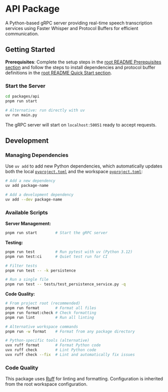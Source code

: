 # API Package

A Python-based gRPC server providing real-time speech transcription services using Faster Whisper and Protocol Buffers for efficient communication.

## Getting Started

**Prerequisites**: Complete the setup steps in the [root README Prerequisites section](../../README.md#prerequisites) and follow the steps to install dependencies and protocol buffer definitions in the [root README Quick Start section](../../README.md#quick-start).

### Start the Server

```bash
cd packages/api
pnpm run start

# Alternative: run directly with uv
uv run main.py
```

The gRPC server will start on `localhost:50051` ready to accept requests.

## Development

### Managing Dependencies

Use `uv add` to add new Python dependencies, which automatically updates both the local [`pyproject.toml`](pyproject.toml) and the workspace [`pyproject.toml`](../../pyproject.toml):

```bash
# Add a new dependency
uv add package-name

# Add a development dependency
uv add --dev package-name
```

### Available Scripts

**Server Management:**

```bash
pnpm run start        # Start the gRPC server
```

**Testing:**

```bash
pnpm run test         # Run pytest with uv (Python 3.12)
pnpm run test:ci      # Quiet test run for CI

# Filter tests
pnpm run test -- -k persistence

# Run a single file
pnpm run test -- tests/test_persistence_service.py -q
```

**Code Quality:**

```bash
# From project root (recommended)
pnpm run format       # Format all files
pnpm run format:check # Check formatting
pnpm run lint         # Run all linting

# Alternative workspace commands
pnpm run -w format    # Format from any package directory

# Python-specific tools (alternative)
uvx ruff format       # Format Python code
uvx ruff check        # Lint Python code
uvx ruff check --fix  # Lint and automatically fix issues
```

### Code Quality

This package uses [Ruff](https://docs.astral.sh/ruff/) for linting and formatting. Configuration is inherited from the root workspace configuration.
